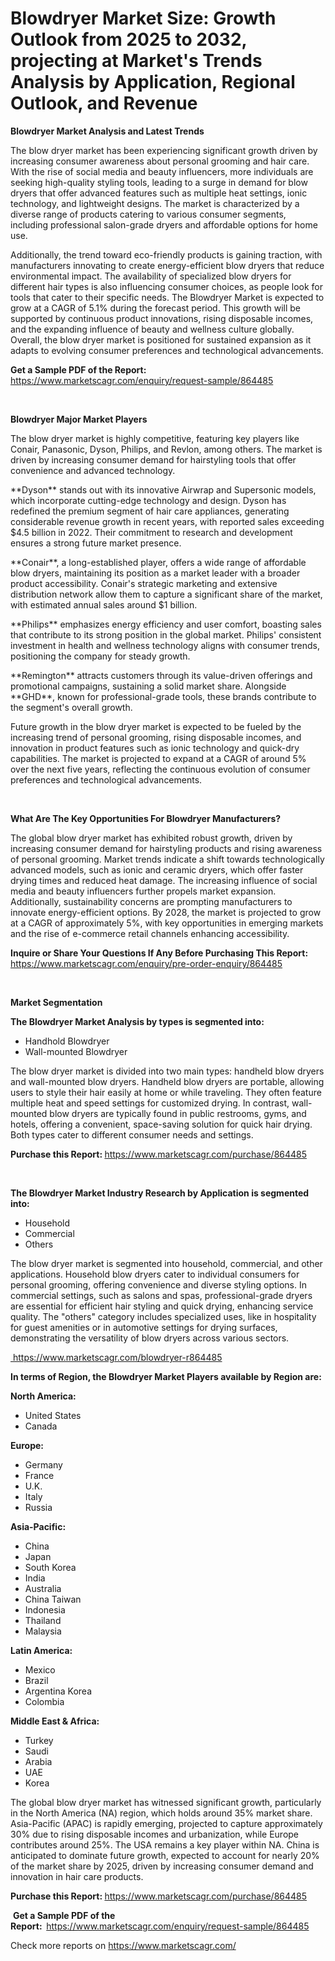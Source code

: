 <p><h1>Blowdryer Market Size: Growth Outlook from 2025 to 2032, projecting at Market's Trends Analysis by Application, Regional Outlook, and Revenue</h1></p><p><strong>Blowdryer Market Analysis and Latest Trends</strong></p>
<p><p>The blow dryer market has been experiencing significant growth driven by increasing consumer awareness about personal grooming and hair care. With the rise of social media and beauty influencers, more individuals are seeking high-quality styling tools, leading to a surge in demand for blow dryers that offer advanced features such as multiple heat settings, ionic technology, and lightweight designs. The market is characterized by a diverse range of products catering to various consumer segments, including professional salon-grade dryers and affordable options for home use.</p><p>Additionally, the trend toward eco-friendly products is gaining traction, with manufacturers innovating to create energy-efficient blow dryers that reduce environmental impact. The availability of specialized blow dryers for different hair types is also influencing consumer choices, as people look for tools that cater to their specific needs. The Blowdryer Market is expected to grow at a CAGR of 5.1% during the forecast period. This growth will be supported by continuous product innovations, rising disposable incomes, and the expanding influence of beauty and wellness culture globally. Overall, the blow dryer market is positioned for sustained expansion as it adapts to evolving consumer preferences and technological advancements.</p></p>
<p><strong>Get a Sample PDF of the Report:&nbsp;</strong> <a href="https://www.marketscagr.com/enquiry/request-sample/864485?utm_campaign=3509&utm_medium=2&utm_source=Github&utm_content=ia&utm_term=05042025&utm_id=blowdryer">https://www.marketscagr.com/enquiry/request-sample/864485</a></p>
<p>&nbsp;</p>
<p><strong>Blowdryer Major Market Players</strong></p>
<p><p>The blow dryer market is highly competitive, featuring key players like Conair, Panasonic, Dyson, Philips, and Revlon, among others. The market is driven by increasing consumer demand for hairstyling tools that offer convenience and advanced technology.</p><p>**Dyson** stands out with its innovative Airwrap and Supersonic models, which incorporate cutting-edge technology and design. Dyson has redefined the premium segment of hair care appliances, generating considerable revenue growth in recent years, with reported sales exceeding $4.5 billion in 2022. Their commitment to research and development ensures a strong future market presence.</p><p>**Conair**, a long-established player, offers a wide range of affordable blow dryers, maintaining its position as a market leader with a broader product accessibility. Conair's strategic marketing and extensive distribution network allow them to capture a significant share of the market, with estimated annual sales around $1 billion.</p><p>**Philips** emphasizes energy efficiency and user comfort, boasting sales that contribute to its strong position in the global market. Philips' consistent investment in health and wellness technology aligns with consumer trends, positioning the company for steady growth.</p><p>**Remington** attracts customers through its value-driven offerings and promotional campaigns, sustaining a solid market share. Alongside **GHD**, known for professional-grade tools, these brands contribute to the segment's overall growth.</p><p>Future growth in the blow dryer market is expected to be fueled by the increasing trend of personal grooming, rising disposable incomes, and innovation in product features such as ionic technology and quick-dry capabilities. The market is projected to expand at a CAGR of around 5% over the next five years, reflecting the continuous evolution of consumer preferences and technological advancements.</p></p>
<p>&nbsp;</p>
<p><strong>What Are The Key Opportunities For Blowdryer Manufacturers?</strong></p>
<p><p>The global blow dryer market has exhibited robust growth, driven by increasing consumer demand for hairstyling products and rising awareness of personal grooming. Market trends indicate a shift towards technologically advanced models, such as ionic and ceramic dryers, which offer faster drying times and reduced heat damage. The increasing influence of social media and beauty influencers further propels market expansion. Additionally, sustainability concerns are prompting manufacturers to innovate energy-efficient options. By 2028, the market is projected to grow at a CAGR of approximately 5%, with key opportunities in emerging markets and the rise of e-commerce retail channels enhancing accessibility.</p></p>
<p><strong>Inquire or Share Your Questions If Any Before Purchasing This Report:</strong> <a href="https://www.marketscagr.com/enquiry/pre-order-enquiry/864485?utm_campaign=3509&utm_medium=2&utm_source=Github&utm_content=ia&utm_term=05042025&utm_id=blowdryer">https://www.marketscagr.com/enquiry/pre-order-enquiry/864485</a></p>
<p>&nbsp;</p>
<p><strong>Market Segmentation</strong></p>
<p><strong>The Blowdryer Market Analysis by types is segmented into:</strong></p>
<p><ul><li>Handhold Blowdryer</li><li>Wall-mounted Blowdryer</li></ul></p>
<p><p>The blow dryer market is divided into two main types: handheld blow dryers and wall-mounted blow dryers. Handheld blow dryers are portable, allowing users to style their hair easily at home or while traveling. They often feature multiple heat and speed settings for customized drying. In contrast, wall-mounted blow dryers are typically found in public restrooms, gyms, and hotels, offering a convenient, space-saving solution for quick hair drying. Both types cater to different consumer needs and settings.</p></p>
<p><strong>Purchase this Report:&nbsp;</strong><a href="https://www.marketscagr.com/purchase/864485?utm_campaign=3509&utm_medium=2&utm_source=Github&utm_content=ia&utm_term=05042025&utm_id=blowdryer">https://www.marketscagr.com/purchase/864485</a></p>
<p>&nbsp;</p>
<p><strong>The Blowdryer Market Industry Research by Application is segmented into:</strong></p>
<p><ul><li>Household</li><li>Commercial</li><li>Others</li></ul></p>
<p><p>The blow dryer market is segmented into household, commercial, and other applications. Household blow dryers cater to individual consumers for personal grooming, offering convenience and diverse styling options. In commercial settings, such as salons and spas, professional-grade dryers are essential for efficient hair styling and quick drying, enhancing service quality. The "others" category includes specialized uses, like in hospitality for guest amenities or in automotive settings for drying surfaces, demonstrating the versatility of blow dryers across various sectors.</p></p>
<p><a href="https://www.marketscagr.com/blowdryer-r864485?utm_campaign=3509&utm_medium=2&utm_source=Github&utm_content=ia&utm_term=05042025&utm_id=blowdryer">&nbsp;https://www.marketscagr.com/blowdryer-r864485</a></p>
<p><strong>In terms of Region, the Blowdryer Market Players available by Region are:</strong></p>
<p>
    <p> <strong> North America: </strong>
        <ul>
            <li>United States</li>
            <li>Canada</li>
        </ul>
        </p> 
    <p> <strong> Europe: </strong>
        <ul>
            <li>Germany</li>
            <li>France</li>
            <li>U.K.</li>
            <li>Italy</li>
            <li>Russia</li>
        </ul>
        </p> 
    <p> <strong> Asia-Pacific: </strong>
        <ul>
            <li>China</li>
            <li>Japan</li>
            <li>South Korea</li>
            <li>India</li>
            <li>Australia</li>
            <li>China Taiwan</li>
            <li>Indonesia</li>
            <li>Thailand</li>
            <li>Malaysia</li>
        </ul>
        </p> 
    <p> <strong> Latin America: </strong>
        <ul>
            <li>Mexico</li>
            <li>Brazil</li>
            <li>Argentina Korea</li>
            <li>Colombia</li>
        </ul>
        </p> 
    <p> <strong> Middle East & Africa: </strong>
        <ul>
            <li>Turkey</li>
            <li>Saudi</li>
            <li>Arabia</li>
            <li>UAE</li>
            <li>Korea</li>
        </ul>
    </p>
    </p>
<p><p>The global blow dryer market has witnessed significant growth, particularly in the North America (NA) region, which holds around 35% market share. Asia-Pacific (APAC) is rapidly emerging, projected to capture approximately 30% due to rising disposable incomes and urbanization, while Europe contributes around 25%. The USA remains a key player within NA. China is anticipated to dominate future growth, expected to account for nearly 20% of the market share by 2025, driven by increasing consumer demand and innovation in hair care products.</p></p>
<p><strong>Purchase this Report: </strong><a href="https://www.marketscagr.com/purchase/864485?utm_campaign=3509&utm_medium=2&utm_source=Github&utm_content=ia&utm_term=05042025&utm_id=blowdryer">https://www.marketscagr.com/purchase/864485</a></p>
<p>&nbsp;<strong>Get a Sample PDF of the Report:&nbsp;&nbsp;</strong><a href="https://www.marketscagr.com/enquiry/request-sample/864485?utm_campaign=3509&utm_medium=2&utm_source=Github&utm_content=ia&utm_term=05042025&utm_id=blowdryer">https://www.marketscagr.com/enquiry/request-sample/864485</a></p>
<p><strong></strong></p>
<p>Check more reports on <a href="https://www.marketscagr.com/?utm_campaign=3509&utm_medium=2&utm_source=Github&utm_content=ia&utm_term=05042025&utm_id=blowdryer">https://www.marketscagr.com/</a></p>